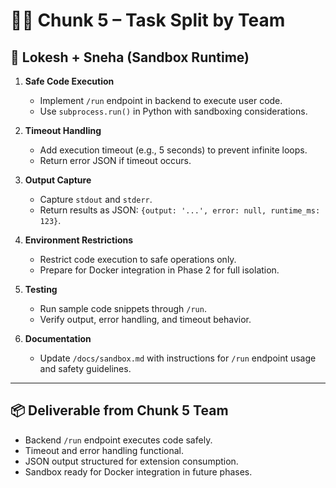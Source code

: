 # 👩‍💻 Chunk 5 – Task Split by Team

## 🔹 Lokesh + Sneha (Sandbox Runtime)

1. **Safe Code Execution**

   * Implement `/run` endpoint in backend to execute user code.
   * Use `subprocess.run()` in Python with sandboxing considerations.

2. **Timeout Handling**

   * Add execution timeout (e.g., 5 seconds) to prevent infinite loops.
   * Return error JSON if timeout occurs.

3. **Output Capture**

   * Capture `stdout` and `stderr`.
   * Return results as JSON: `{output: '...', error: null, runtime_ms: 123}`.

4. **Environment Restrictions**

   * Restrict code execution to safe operations only.
   * Prepare for Docker integration in Phase 2 for full isolation.

5. **Testing**

   * Run sample code snippets through `/run`.
   * Verify output, error handling, and timeout behavior.

6. **Documentation**

   * Update `/docs/sandbox.md` with instructions for `/run` endpoint usage and safety guidelines.

---

## 📦 Deliverable from Chunk 5 Team

* Backend `/run` endpoint executes code safely.
* Timeout and error handling functional.
* JSON output structured for extension consumption.
* Sandbox ready for Docker integration in future phases.
